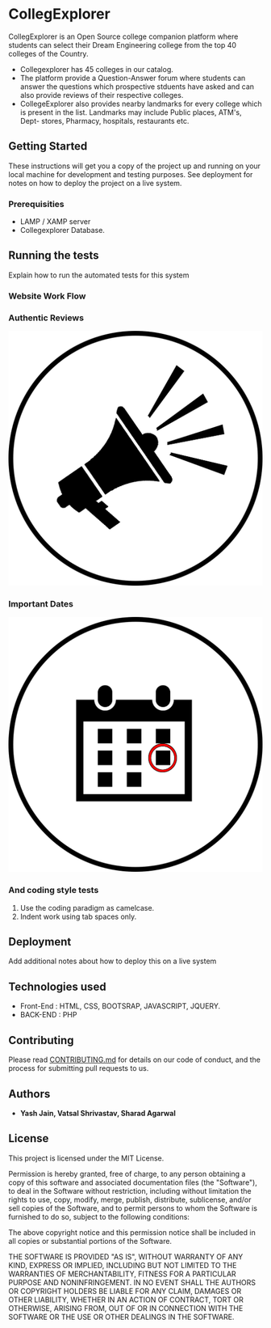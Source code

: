 # CollegExplorer

CollegExplorer is an Open Source college companion platform where students can select their Dream Engineering college from the top 40 colleges of the Country.
 * Collegexplorer has 45 colleges in our catalog.
 * The platform provide a Question-Answer forum where students can answer the questions which prospective stduents have asked and can also provide reviews of their respective colleges.
 * CollegeExplorer also provides nearby landmarks for every college which is present in the list. Landmarks may include Public places, ATM's, Dept- stores, Pharmacy, hospitals, restaurants etc. 

## Getting Started

These instructions will get you a copy of the project up and running on your local machine for development and testing purposes. See deployment for notes on how to deploy the project on a live system.

### Prerequisities

 * LAMP / XAMP server
 * Collegexplorer Database.

## Running the tests

Explain how to run the automated tests for this system

### Website Work Flow

### Authentic Reviews
![Unable to load Image](https://github.com/CollegExplorer/CollegeExplorer-web/blob/master/assets/images/Authenticreviews.png)
### Important Dates
![Unable to load Image](https://github.com/CollegExplorer/CollegeExplorer-web/blob/master/assets/images/Importantdates.png)



### And coding style tests

1. Use the coding paradigm as camelcase.
2. Indent work using tab spaces only.

## Deployment

Add additional notes about how to deploy this on a live system

## Technologies used

* Front-End : HTML, CSS, BOOTSRAP, JAVASCRIPT, JQUERY. 
* BACK-END  : PHP

## Contributing

Please read [CONTRIBUTING.md](CONTRIBUTING.md) for details on our code of conduct, and the process for submitting pull requests to us.


## Authors

* **Yash Jain, Vatsal Shrivastav, Sharad Agarwal**

## License

This project is licensed under the MIT License.

Permission is hereby granted, free of charge, to any person obtaining a copy of this software and associated documentation files (the "Software"), to deal in the Software without restriction, including without limitation the rights to use, copy, modify, merge, publish, distribute, sublicense, and/or sell copies of the Software, and to permit persons to whom the Software is furnished to do so, subject to the following conditions:

The above copyright notice and this permission notice shall be included in all copies or substantial portions of the Software.

THE SOFTWARE IS PROVIDED "AS IS", WITHOUT WARRANTY OF ANY KIND, EXPRESS OR IMPLIED, INCLUDING BUT NOT LIMITED TO THE WARRANTIES OF MERCHANTABILITY, FITNESS FOR A PARTICULAR PURPOSE AND NONINFRINGEMENT. IN NO EVENT SHALL THE AUTHORS OR COPYRIGHT HOLDERS BE LIABLE FOR ANY CLAIM, DAMAGES OR OTHER LIABILITY, WHETHER IN AN ACTION OF CONTRACT, TORT OR OTHERWISE, ARISING FROM, OUT OF OR IN CONNECTION WITH THE SOFTWARE OR THE USE OR OTHER DEALINGS IN THE SOFTWARE.
